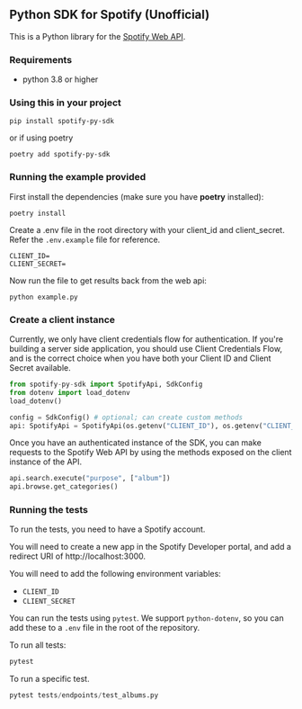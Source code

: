## Python SDK for Spotify (Unofficial)

This is a Python library for the [Spotify Web API](https://developer.spotify.com/web-api/).


### Requirements

- python 3.8 or higher

### Using this in your project

```commandline
pip install spotify-py-sdk 
```

or if using poetry

```commandline
poetry add spotify-py-sdk 
```

### Running the example provided

First install the dependencies (make sure you have **poetry** installed):

```commandline
poetry install
```

Create a .env file in the root directory with your client_id and client_secret. Refer the `.env.example` file for reference.

```text
CLIENT_ID=
CLIENT_SECRET=
```

Now run the file to get results back from the web api:
```commandline
python example.py
```

### Create a client instance

Currently, we only have client credentials flow for authentication. If you're building a server side application, you should use Client Credentials Flow, and is the correct choice when you have both your Client ID and Client Secret available.

```python
from spotify-py-sdk import SpotifyApi, SdkConfig
from dotenv import load_dotenv
load_dotenv()

config = SdkConfig() # optional; can create custom methods
api: SpotifyApi = SpotifyApi(os.getenv("CLIENT_ID"), os.getenv("CLIENT_SECRET"), config)
```

Once you have an authenticated instance of the SDK, you can make requests to the Spotify Web API by using the methods exposed on the client instance of the API.

```python
api.search.execute("purpose", ["album"])
api.browse.get_categories()
```

### Running the tests

To run the tests, you need to have a Spotify account.

You will need to create a new app in the Spotify Developer portal, and add a redirect URI of http://localhost:3000.

You will need to add the following environment variables:
- `CLIENT_ID`
- `CLIENT_SECRET`

You can run the tests using `pytest`. We support `python-dotenv`, so you can add these to a `.env` file in the root of the repository.

To run all tests:
```python
pytest
```
To run a specific test.
```python
pytest tests/endpoints/test_albums.py
```

        